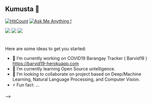 
## Kumusta 👋

[![HitCount](http://hits.dwyl.com/gabbygab1233/gabbygab1233.svg)](http://hits.dwyl.com/gabbygab1233/gabbygab1233) [![Ask Me Anything !](https://img.shields.io/badge/Ask%20me-anything-1abc9c.svg)](https://github.com/gabbygab1233/)  

<img src="https://img.shields.io/badge/Kaggle-blue?style=flat-square&logo=Kaggle&logoColor=white&link=https://www.kaggle.com/gabbygab/"> <img src="https://img.shields.io/badge/LinkedIn-blue?style=flat-square&logo=Linkedin&logoColor=white&link=https://www.linkedin.com/in/gabriel-joshua-miguel/"> <img src="https://img.shields.io/badge/-gabbygabmiguel@gmail.com-c14438?style=flat-square&logo=Gmail&logoColor=white&link=mailto:gabbygabmiguel@gmail.com">

#

Here are some ideas to get you started:

- 🔭 I’m currently working on COVID19 Barangay Tracker ( Barvid19 ) https://barvid19-herokuapp.com
- 🌱 I’m currently learning Open Source untelligence.
- 👯 I’m looking to collaborate on project based on Deep/Machine Learning, Natural Language Processing, and Computer Vision.
- ⚡ Fun fact: ...

-->
